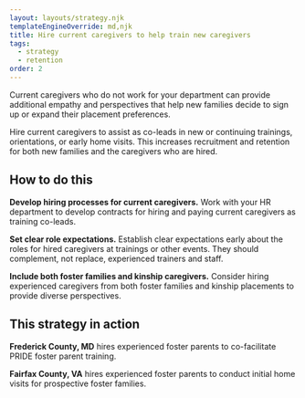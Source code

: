 ```yaml
---
layout: layouts/strategy.njk
templateEngineOverride: md,njk
title: Hire current caregivers to help train new caregivers
tags:
  - strategy
  - retention
order: 2
---
```

Current caregivers who do not work for your department can provide additional empathy and perspectives that help new families decide to sign up or expand their placement preferences. 

Hire current caregivers to assist as co-leads in new or continuing trainings, orientations, or early home visits. This increases recruitment and retention for both new families and the caregivers who are hired.

## How to do this

**Develop hiring processes for current caregivers.** Work with your HR department to develop contracts for hiring and paying current caregivers as training co-leads.

**Set clear role expectations.** Establish clear expectations early about the roles for hired caregivers at trainings or other events. They should complement, not replace, experienced trainers and staff.

**Include both foster families and kinship caregivers.** Consider hiring experienced caregivers from both foster families and kinship placements to provide diverse perspectives.

## This strategy in action

**Frederick County, MD** hires experienced foster parents to co-facilitate PRIDE foster parent training.  

**Fairfax County, VA** hires experienced foster parents to conduct initial home visits for prospective foster families.
